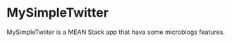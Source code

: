 MySimpleTwitter
===============
MySimpleTwiiter is a MEAN Stack app that hava some microblogs features.
